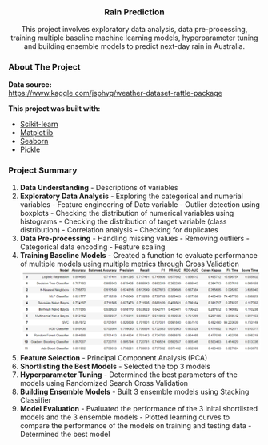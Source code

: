 <p align="center">
  <h3 align="center">Rain Prediction</h3>

  <p align="center">
    This project involves exploratory data analysis, data pre-processing, training multiple baseline machine learning models, hyperparameter tuning and building ensemble models to predict next-day rain in Australia.
  </p>
</p>

<h3 id="about-the-project">About The Project</h3>

<b>Data source:</b>
<br>
https://www.kaggle.com/jsphyg/weather-dataset-rattle-package

<b>This project was built with:</b>
<br>
* [Scikit-learn](https://scikit-learn.org/)
* [Matplotlib](https://matplotlib.org/)
* [Seaborn](https://seaborn.pydata.org/)
* [Pickle](https://docs.python.org/3/library/pickle.html)

<h3 id="summary">Project Summary</h3>

<div align="left">
  <ol>
    <li>
      <b>Data Understanding</b>  
      - Descriptions of variables
      <br>
    </li>
    <li>
      <b>Exploratory Data Analysis</b> 
      - Exploring the categorical and numerial variables
      - Feature engineering of Date variable
      - Outlier detection using boxplots
      - Checking the distribution of numerical variables using histograms
      - Checking the distribution of target variable (class distribution)
      - Correlation analysis
      - Checking for duplicates
      <br>
    </li>
    <li>
      <b>Data Pre-processing</b> 
      - Handling missing values
      - Removing outliers
      - Categorical data encoding
      - Feature scaling
      <br>
    </li>
    <li>
      <b>Training Baseline Models</b> 
      - Created a function to evaluate performance of multiple models using multiple metrics through Cross Validation
      <br>
      <img src="model_performance.PNG" alt="performance evaluation">
      <br>
    </li>
    <li>
      <b>Feature Selection</b> 
      - Principal Component Analysis (PCA)
      <br>
    </li>
    <li>
      <b>Shortlisting the Best Models</b> 
      - Selected the top 3 models
      <br>
    </li>
    <li>
      <b>Hyperparameter Tuning</b> 
      - Determined the best parameters of the models using Randomized Search Cross Validation
      <br>
    </li>
    <li>
      <b>Building Ensemble Models</b> 
      - Built 3 ensemble models using Stacking Classifier
      <br>
    </li>
    <li>
      <b>Model Evaluation</b> 
      - Evaluated the performance of the 3 inital shortlisted models and the 3 ensemble models
      - Plotted learning curves to compare the performance of the models on training and testing data
      - Determined the best model
      <br>
    </li>
  </ol>
</div>

